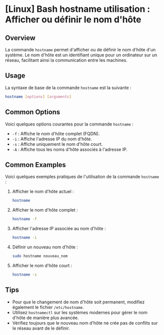# [Linux] Bash hostname utilisation : Afficher ou définir le nom d'hôte

## Overview
La commande `hostname` permet d'afficher ou de définir le nom d'hôte d'un système. Le nom d'hôte est un identifiant unique pour un ordinateur sur un réseau, facilitant ainsi la communication entre les machines.

## Usage
La syntaxe de base de la commande `hostname` est la suivante :

```bash
hostname [options] [arguments]
```

## Common Options
Voici quelques options courantes pour la commande `hostname` :

- `-f` : Affiche le nom d'hôte complet (FQDN).
- `-i` : Affiche l'adresse IP du nom d'hôte.
- `-s` : Affiche uniquement le nom d'hôte court.
- `-A` : Affiche tous les noms d'hôte associés à l'adresse IP.

## Common Examples
Voici quelques exemples pratiques de l'utilisation de la commande `hostname` :

1. Afficher le nom d'hôte actuel :
   ```bash
   hostname
   ```

2. Afficher le nom d'hôte complet :
   ```bash
   hostname -f
   ```

3. Afficher l'adresse IP associée au nom d'hôte :
   ```bash
   hostname -i
   ```

4. Définir un nouveau nom d'hôte :
   ```bash
   sudo hostname nouveau_nom
   ```

5. Afficher le nom d'hôte court :
   ```bash
   hostname -s
   ```

## Tips
- Pour que le changement de nom d'hôte soit permanent, modifiez également le fichier `/etc/hostname`.
- Utilisez `hostnamectl` sur les systèmes modernes pour gérer le nom d'hôte de manière plus avancée.
- Vérifiez toujours que le nouveau nom d'hôte ne crée pas de conflits sur le réseau avant de le définir.